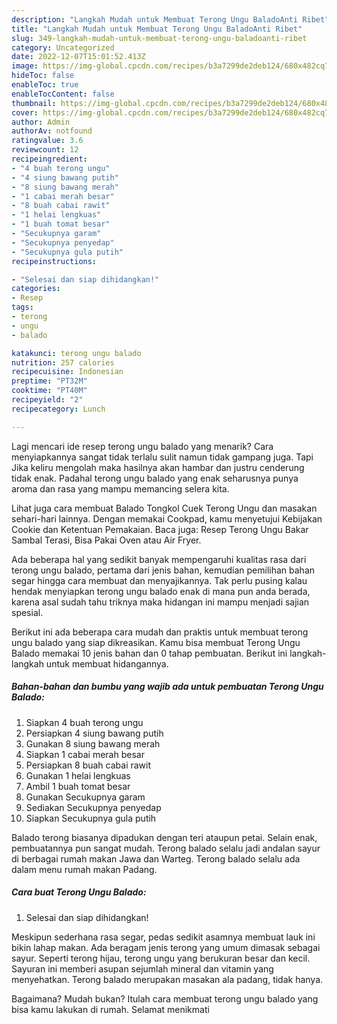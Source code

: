 ```yaml
---
description: "Langkah Mudah untuk Membuat Terong Ungu BaladoAnti Ribet"
title: "Langkah Mudah untuk Membuat Terong Ungu BaladoAnti Ribet"
slug: 349-langkah-mudah-untuk-membuat-terong-ungu-baladoanti-ribet
category: Uncategorized
date: 2022-12-07T15:01:52.413Z
image: https://img-global.cpcdn.com/recipes/b3a7299de2deb124/680x482cq70/terong-ungu-balado-foto-resep-utama.jpg
hideToc: false
enableToc: true
enableTocContent: false
thumbnail: https://img-global.cpcdn.com/recipes/b3a7299de2deb124/680x482cq70/terong-ungu-balado-foto-resep-utama.jpg
cover: https://img-global.cpcdn.com/recipes/b3a7299de2deb124/680x482cq70/terong-ungu-balado-foto-resep-utama.jpg
author: Admin
authorAv: notfound
ratingvalue: 3.6
reviewcount: 12
recipeingredient:
- "4 buah terong ungu"
- "4 siung bawang putih"
- "8 siung bawang merah"
- "1 cabai merah besar"
- "8 buah cabai rawit"
- "1 helai lengkuas"
- "1 buah tomat besar"
- "Secukupnya garam"
- "Secukupnya penyedap"
- "Secukupnya gula putih"
recipeinstructions:

- "Selesai dan siap dihidangkan!"
categories:
- Resep
tags:
- terong
- ungu
- balado

katakunci: terong ungu balado 
nutrition: 257 calories
recipecuisine: Indonesian
preptime: "PT32M"
cooktime: "PT40M"
recipeyield: "2"
recipecategory: Lunch

---
```



Lagi mencari ide resep terong ungu balado yang menarik? Cara menyiapkannya sangat tidak terlalu sulit namun tidak gampang juga. Tapi Jika keliru mengolah maka hasilnya akan hambar dan justru cenderung tidak enak. Padahal terong ungu balado yang enak seharusnya punya aroma dan rasa yang mampu memancing selera kita.


Lihat juga cara membuat Balado Tongkol Cuek Terong Ungu dan masakan sehari-hari lainnya. Dengan memakai Cookpad, kamu menyetujui Kebijakan Cookie dan Ketentuan Pemakaian. Baca juga: Resep Terong Ungu Bakar Sambal Terasi, Bisa Pakai Oven atau Air Fryer.

Ada beberapa hal yang sedikit banyak mempengaruhi kualitas rasa dari terong ungu balado, pertama dari jenis bahan, kemudian pemilihan bahan segar hingga cara membuat dan menyajikannya. Tak perlu pusing kalau hendak menyiapkan terong ungu balado enak di mana pun anda berada, karena asal sudah tahu triknya maka hidangan ini mampu menjadi sajian spesial.


Berikut ini ada beberapa cara mudah dan praktis untuk membuat terong ungu balado yang siap dikreasikan. Kamu bisa membuat Terong Ungu Balado memakai 10 jenis bahan dan 0 tahap pembuatan. Berikut ini langkah-langkah untuk membuat hidangannya.

<!--inarticleads1-->

##### Bahan-bahan dan bumbu yang wajib ada untuk pembuatan Terong Ungu Balado:

1. Siapkan 4 buah terong ungu
1. Persiapkan 4 siung bawang putih
1. Gunakan 8 siung bawang merah
1. Siapkan 1 cabai merah besar
1. Persiapkan 8 buah cabai rawit
1. Gunakan 1 helai lengkuas
1. Ambil 1 buah tomat besar
1. Gunakan Secukupnya garam
1. Sediakan Secukupnya penyedap
1. Siapkan Secukupnya gula putih


Balado terong biasanya dipadukan dengan teri ataupun petai. Selain enak, pembuatannya pun sangat mudah. Terong balado selalu jadi andalan sayur di berbagai rumah makan Jawa dan Warteg. Terong balado selalu ada dalam menu rumah makan Padang. 

<!--inarticleads2-->

##### Cara buat Terong Ungu Balado:


1. Selesai dan siap dihidangkan!

Meskipun sederhana rasa segar, pedas sedikit asamnya membuat lauk ini bikin lahap makan. Ada beragam jenis terong yang umum dimasak sebagai sayur. Seperti terong hijau, terong ungu yang berukuran besar dan kecil. Sayuran ini memberi asupan sejumlah mineral dan vitamin yang menyehatkan. Terong balado merupakan masakan ala padang, tidak hanya. 

Bagaimana? Mudah bukan? Itulah cara membuat terong ungu balado yang bisa kamu lakukan di rumah. Selamat menikmati
